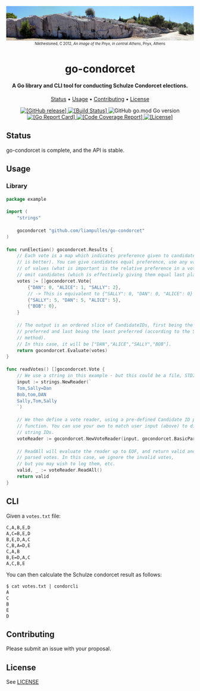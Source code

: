 <div align="center"><img src="pnyx.jpg" alt="Panorama view of Pnyx, Athens."></div>
<div align="center"><small><sup>Nikthestoned, C 2012, <i>An image of the Pnyx, in central Athens</i>, Pnyx, Athens</sup></small></div>
<h1 align="center">
  <b>go-condorcet</b>
</h1>

<h4 align="center">A Go library and CLI tool for conducting Schulze Condorcet elections.</h4>

<p align="center">
  <a href="#status">Status</a> •
  <a href="#usage">Usage</a> •
  <a href="#contributing">Contributing</a> •
  <a href="#license">License</a>
</p>

<p align="center">
  <a href="https://github.com/liampulles/go-condorcet/releases">
    <img src="https://img.shields.io/github/v/release/liampulles/go-condorcet" alt="[GitHub release]" >
  </a>
  <a href="https://app.travis-ci.com/liampulles/go-condorcet">
    <img src="https://app.travis-ci.com/liampulles/go-condorcet.svg?branch=main" alt="[Build Status]"/>
  </a>
    <img src="https://img.shields.io/github/go-mod/go-version/liampulles/go-condorcet" alt="GitHub go.mod Go version"/>
  <a href="https://goreportcard.com/report/github.com/liampulles/go-condorcet">
    <img src="https://goreportcard.com/badge/github.com/liampulles/go-condorcet" alt="[Go Report Card]"/>
  </a>
  <a href="https://codecov.io/gh/liampulles/go-condorcet">
    <img src="https://codecov.io/gh/liampulles/go-condorcet/branch/main/graph/badge.svg?token=HNBUXFX8AZ" alt="[Code Coverage Report]"/>
  </a>
  <a href="https://github.com/liampulles/go-condorcet/blob/main/LICENSE.md">
    <img src="https://img.shields.io/github/license/liampulles/go-condorcet.svg" alt="[License]"/>
  </a>
</p>

## Status

go-condorcet is complete, and the API is stable.

## Usage

### Library

```go
package example

import (
	"strings"

	gocondorcet "github.com/liampulles/go-condorcet"
)

func runElection() gocondorcet.Results {
	// Each vote is a map which indicates preference given to candidates (lower
	// is better). You can give candidates equal preference, use any variation
	// of values (what is important is the relative preference in a vote) and
	// omit candidates (which is effectively giving them equal last place).
	votes := []gocondorcet.Vote{
		{"DAN": 0, "ALICE": 1, "SALLY": 2},
		// -> This is equivalent to {"SALLY": 0, "DAN": 0, "ALICE": 0}
		{"SALLY": 5, "DAN": 5, "ALICE": 5},
		{"BOB": 0},
	}

	// The output is an ordered slice of CandidateIDs, first being the most
	// preferred and last being the least preferred (according to the Schulze
	// method).
	// In this case, it will be ["DAN","ALICE","SALLY","BOB"].
	return gocondorcet.Evaluate(votes)
}

func readVotes() []gocondorcet.Vote {
	// We use a string in this example - but this could be a file, STDIN, etc.
	input := strings.NewReader(`
	Tom,Sally=Dan
	Bob,tom,DAN
	Sally,Tom,Sally
	`)

	// We then define a vote reader, using a pre-defined Candidate ID parse
	// function. You can use your own to match user input (above) to distinct
	// string IDs.
	voteReader := gocondorcet.NewVoteReader(input, gocondorcet.BasicParseFn)

	// ReadAll will evaluate the reader up to EOF, and return valid and invalid
	// parsed votes. In this case, we ignore the invalid votes,
	// but you may wish to log them, etc.
	valid, _ := voteReader.ReadAll()
	return valid
}
```

## CLI

Given a `votes.txt` file:

```
C,A,B,E,D
A,C=B,E,D
B,E,D,A,C
C,B,A=D,E
C,A,B
B,E=D,A,C
A,C,B,E
```

You can then calculate the Schulze condorcet result as follows:

```shell
$ cat votes.txt | condorcli
A
C
B
E
D
```

## Contributing

Please submit an issue with your proposal.

## License

See [LICENSE](LICENSE)